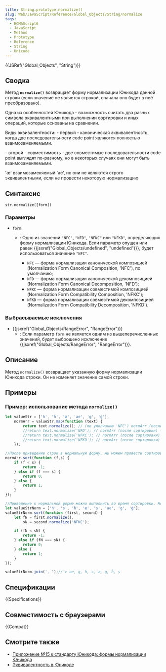 ```yaml
---
title: String.prototype.normalize()
slug: Web/JavaScript/Reference/Global_Objects/String/normalize
tags:
  - ECMAScript6
  - JavaScript
  - Method
  - Prototype
  - Reference
  - String
  - Unicode
---
```

{{JSRef("Global_Objects", "String")}}

## Сводка

Метод **`normalize()`** возвращает форму нормализации Юникода данной строки (если значение не является строкой, сначала оно будет в неё преобразовано).

Одна из особенностей Юникода - возможность считать два разных символа эквивалентными при выполнении сортировки и иных операций, которые основаны на сравнении.

Виды эквивалентности:
\- первый - каноническая эквивалентность, когда две последовательности code point являются полностью взаимозаменяемыми.

\- второй - совместимость - две совместимые последовательности code point выглядят по-разному, но в некоторых случаях они могут быть взаимозаменяемыми.

'æ' взаимозаменяемый 'ae', но они не являются строго эквивалентными, если не провести некоторую нормализацию

## Синтаксис

```
str.normalize([form])
```

### Параметры

- `form`

  - : Одно из значений `"NFC"`, `"NFD"`, `"NFKC"` или `"NFKD"`, определяющих форму нормализации Юникода. Если параметр опущен или равен {{jsxref("Global_Objects/undefined", "undefined")}}, будет использоваться значение `"NFC"`.

    - `NFC` — форма нормализации канонической композицией (Normalization Form Canonical Composition, 'NFC'), по умолчанию;
    - `NFD` — форма нормализации канонической декомпозицией (Normalization Form Canonical Decomposition, 'NFD');
    - `NFKC` — форма нормализации совместимой композицией (Normalization Form Compatibility Composition, 'NFKC');
    - `NFKD` — форма нормализации совместимой декомпозицией (Normalization Form Compatibility Decomposition, 'NFKD').

### Выбрасываемые исключения

- {{jsxref("Global_Objects/RangeError", "RangeError")}}
  - : Если параметр `form` не является одним из вышеперечисленных значений, будет выброшено исключение {{jsxref("Global_Objects/RangeError", "RangeError")}}.

## Описание

Метод `normalize()` возвращает указанную форму нормализации Юникода строки. Он не изменяет значение самой строки.

## Примеры

### Пример: использование метода `normalize()`

```js
let valueStr = ['h', 'ĥ', 'æ', 'ae', 'g', 'ġ'],
    normArr = valueStr.map(function (text) {
        return text.normalize(); // (по умолчанию 'NFC') normArr (после сортировки) -> [ae, g, h, æ, ġ, ĥ]
        //return text.normalize('NFD'); // normArr (после сортировки) -> [ae, g, ġ, h, ĥ, æ]
        //return text.normalize('NFKC'); // normArr (после сортировки) -> [ae, g, h, æ, ġ, ĥ]
        //return text.normalize('NFKD'); // normArr (после сортировки) -> [ae, g, ġ, h, ĥ, æ]
    });

//После приведение строк в нормальную форму, мы можем провести сортировку, массива:
normArr.sort(function (f,s) {
    if (f < s) {
        return -1;
    } else if (f === s) {
        return 0;
    } else {
        return 1;
    }
});

//Приведение к нормальной форме можно выполнить во время сортировки. Нормализацию при этом можно выполнять с помощью разных форм нормализации
let valueStrNorm = ['h', 's', 'ĥ', 'æ', 'ș', 'ae', 'g', 'ġ'];
valueStrNorm.sort(function (first, second) {
    let fN = first.normalize(),
        sN = second.normalize('NFKC');

    if (fN < sN) {
        return -1;
    } else if (fN === sN) {
        return 0;
    } else {
        return 1;
    }
});

valueStrNorm.join(', ');//-> ae, g, h, s, æ, ġ, ĥ, ș
```

## Спецификации

{{Specifications}}

## Совместимость с браузерами

{{Compat}}

## Смотрите также

- [Приложение №15 к стандарту Юникода: формы нормализации Юникода](http://www.unicode.org/reports/tr15/)
- [Эквивалентность в Юникоде](http://en.wikipedia.org/wiki/Unicode_equivalence)

